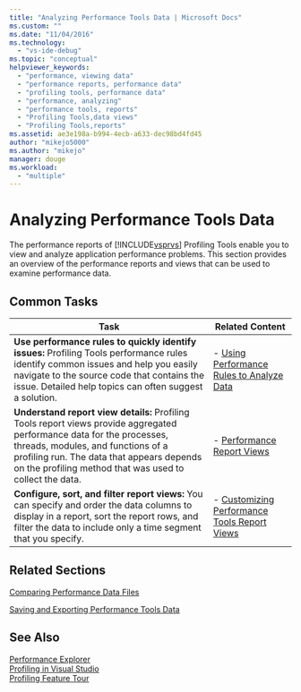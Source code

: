 ```yaml
---
title: "Analyzing Performance Tools Data | Microsoft Docs"
ms.custom: ""
ms.date: "11/04/2016"
ms.technology: 
  - "vs-ide-debug"
ms.topic: "conceptual"
helpviewer_keywords: 
  - "performance, viewing data"
  - "performance reports, performance data"
  - "profiling tools, performance data"
  - "performance, analyzing"
  - "performance tools, reports"
  - "Profiling Tools,data views"
  - "Profiling Tools,reports"
ms.assetid: ae3e198a-b994-4ecb-a633-dec98bd4fd45
author: "mikejo5000"
ms.author: "mikejo"
manager: douge
ms.workload: 
  - "multiple"
---
```

# Analyzing Performance Tools Data
The performance reports of [!INCLUDE[vsprvs](../code-quality/includes/vsprvs_md.md)] Profiling Tools enable you to view and analyze application performance problems. This section provides an overview of the performance reports and views that can be used to examine performance data.  
  
## Common Tasks  
  
|Task|Related Content|  
|----------|---------------------|  
|**Use performance rules to quickly identify issues:** Profiling Tools performance rules identify common issues and help you easily navigate to the source code that contains the issue. Detailed help topics can often suggest a solution.|-   [Using Performance Rules to Analyze Data](../profiling/using-performance-rules-to-analyze-data.md)|  
|**Understand report view details:** Profiling Tools report views provide aggregated performance data for the processes, threads, modules, and functions of a profiling run. The data that appears depends on the profiling method that was used to collect the data.|-   [Performance Report Views](../profiling/performance-report-views.md)|  
|**Configure, sort, and filter report views:** You can specify and order the data columns to display in a report, sort the report rows, and filter the data to include only a time segment that you specify.|-   [Customizing Performance Tools Report Views](../profiling/customizing-performance-tools-report-views.md)|  
  
## Related Sections  
 [Comparing Performance Data Files](../profiling/comparing-performance-data-files.md)  
  
 [Saving and Exporting Performance Tools Data](../profiling/saving-and-exporting-performance-tools-data.md)  
  
## See Also  
 [Performance Explorer](../profiling/performance-explorer.md)  
 [Profiling in Visual Studio](../profiling/index.md)  
 [Profiling Feature Tour](../profiling/profiling-feature-tour.md)